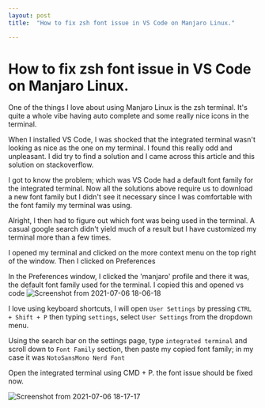 ```yaml
---
layout: post
title:  "How to fix zsh font issue in VS Code on Manjaro Linux."

---
```


# How to fix zsh font issue in VS Code on Manjaro Linux.

One of the things I love about using Manjaro Linux is the zsh terminal. It's quite a whole vibe having auto complete and some really nice icons in the terminal.

When I installed VS Code, I was shocked that the integrated terminal wasn't looking as nice as the one on my terminal. I found this really odd and unpleasant. I did try to find a solution and I came across this article and this solution on stackoverflow.

I got to know the problem; which was VS Code had a default font family for the integrated terminal. Now all the solutions above require us to download a new font family but I didn't see it necessary since I was comfortable with the font family my terminal was using. 

Alright, I then had to figure out which font was being used in the terminal. A casual google search didn't yield much of a result but I have customized my terminal more than a few times. 

I opened my terminal and clicked on the more context menu on the top right of the window. Then I clicked on Preferences

In the Preferences window, I clicked the 'manjaro' profile and there it was, the default font family used for the terminal. I copied this and opened vs code
![Screenshot from 2021-07-06 18-06-18](https://user-images.githubusercontent.com/41069456/124642390-77b9e980-de98-11eb-9e8e-8a66451807ae.png)


I love using keyboard shortcuts, 
I will open `User Settings` by pressing `CTRL + Shift + P` then typing `settings`, select `User Settings` from the dropdown menu.

Using the search bar on the settings page, type `integrated terminal` and scroll down to `Font Family` section, then paste my copied font family; in my case it was `NotoSansMono Nerd Font`

Open the integrated terminal using CMD + P. the font issue should be fixed now.

![Screenshot from 2021-07-06 18-17-17](https://user-images.githubusercontent.com/41069456/124626401-4f75bf00-de87-11eb-9091-73c567edea49.png)
